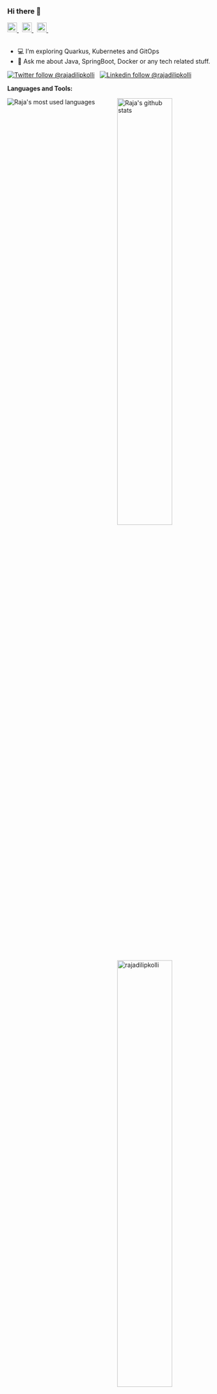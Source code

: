 ### Hi there 👋

<!--
**rajadilipkolli/rajadilipkolli** is a ✨ _special_ ✨ repository because its `README.md` (this file) appears on your GitHub profile.

Here are some ideas to get you started:

- 🔭 I’m currently working on ...
- 🌱 I’m currently learning ...
- 👯 I’m looking to collaborate on ...
- 🤔 I’m looking for help with ...
- 💬 Ask me about ...
- 📫 How to reach me: ...
- 😄 Pronouns: ...
- ⚡ Fun fact: ...
-->


<a href="https://twitter.com/rajadilipkolli">
  <img alt="Raja's Twitter" width="22px" src="https://cdn.jsdelivr.net/npm/simple-icons@v3/icons/twitter.svg" />
</a> &nbsp;
<a href="https://www.linkedin.com/in/rajadilipkolli/">
  <img alt="Raja's Linkedin" width="22px" src="https://cdn.jsdelivr.net/npm/simple-icons@v3/icons/linkedin.svg" />
</a> &nbsp;
<a href="https://stackoverflow.com/users/5557885/rajadilipkolli">
  <img alt="Raja's StackOverflow" width="22px" src="https://cdn.jsdelivr.net/npm/simple-icons@v3/icons/stackoverflow.svg" />
</a> &nbsp;
<br/>
<br/>

- 💻  I’m exploring Quarkus, Kubernetes and GitOps
- 💬  Ask me about Java, SpringBoot, Docker or any tech related stuff.


[![Twitter follow @rajadilipkolli](https://img.shields.io/twitter/follow/rajadilipkolli?style=social)](https://twitter.com/rajadilipkolli) &nbsp;
[![Linkedin follow @rajadilipkolli](https://img.shields.io/badge/-rajadilipkolli-blue?style=flat-square&logo=Linkedin&logoColor=white&link=https://www.linkedin.com/in/rajadilipkolli/)](https://www.linkedin.com/in/rajadilipkolli/) &nbsp;

**Languages and Tools:**  

<img align="center" src="https://github-readme-stats.vercel.app/api/top-langs/?username=rajadilipkolli&theme=light&count_private=true&layout=compact" alt="Raja's most used languages" />
<img width="50%" align="right" src="https://github-readme-stats.vercel.app/api?username=rajadilipkolli&show_icons=true&theme=vue&hide_title=true&count_private=true" alt="Raja's github stats"/>
<img width="50%" style="margin:20px 0;" align="right" src="https://github-readme-streak-stats.herokuapp.com/?user=rajadilipkolli&" alt="rajadilipkolli" />
